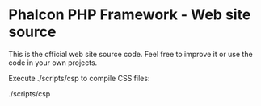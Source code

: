 Phalcon PHP Framework - Web site source
=======================================

This is the official web site source code. Feel free to improve it or use the code in your own projects.

Execute ./scripts/csp to compile CSS files:

 ./scripts/csp
